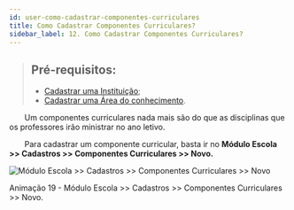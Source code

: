 ```yaml
---
id: user-como-cadastrar-componentes-curriculares
title: Como Cadastrar Componentes Curriculares?
sidebar_label: 12. Como Cadastrar Componentes Curriculares?
---
```


>## Pré-requisitos:
>* [Cadastrar uma Instituição]();
>* [Cadastrar uma Área do conhecimento](user-como-cadastrar-tipos-de-componentes-curriculares.html#111-areas-do-conhecimento).


&nbsp;&nbsp;&nbsp;&nbsp;&nbsp;&nbsp;&nbsp;Um componentes curriculares nada mais são do que as disciplinas que os professores irão ministrar no ano letivo.

&nbsp;&nbsp;&nbsp;&nbsp;&nbsp;&nbsp;&nbsp;Para cadastrar um componente curricular, basta ir no **Módulo Escola >> Cadastros >> Componentes Curriculares >> Novo.**

![Módulo Escola >> Cadastros >> Componentes Curriculares >> Novo](../img/user-docs/cadastrar_componente_curricular.gif)

<div class="divNotaCentralizadaGif"> 

<p class="centerText">Animação 19 - Módulo Escola >> Cadastros >> Componentes Curriculares >> Novo.</p>

</div> 